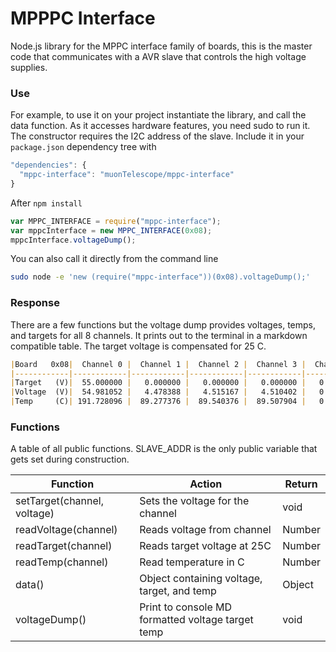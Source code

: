 # MPPPC Interface
Node.js library for the MPPC interface family of boards, this is the master code that communicates with a AVR slave that controls the high voltage supplies. 

### Use
For example, to use it on your project instantiate the library, and call the data function. As it accesses hardware features, you need sudo to run it. The constructor requires the I2C address of the slave. Include it in your `package.json` dependency tree with
```javascript
"dependencies": {
  "mppc-interface": "muonTelescope/mppc-interface"
}
```
After `npm install` 
```javascript
var MPPC_INTERFACE = require("mppc-interface");
var mppcInterface = new MPPC_INTERFACE(0x08);
mppcInterface.voltageDump();
```

You can also call it directly from the command line 

```bash
sudo node -e 'new (require("mppc-interface"))(0x08).voltageDump();'
```

### Response
There are a few functions but the voltage dump provides voltages, temps, and targets for all 8 channels. It prints out to the terminal in a markdown compatible table. The target voltage is compensated for 25 C.
```md
|Board   0x08|  Channel 0 |  Channel 1 |  Channel 2 |  Channel 3 |  Channel 4 |  Channel 5 |  Channel 6 |  Channel 7 |
|------------|------------|------------|------------|------------|------------|------------|------------|------------|
|Target   (V)|  55.000000 |   0.000000 |   0.000000 |   0.000000 |   0.000000 |   0.000000 |   0.000000 |   0.000000 |
|Voltage  (V)|  54.981052 |   4.478388 |   4.515167 |   4.510402 |   0.000000 |   0.000000 |   0.000000 |   0.000000 |
|Temp     (C)| 191.728096 |  89.277376 |  89.540376 |  89.507904 |   0.000000 |   0.000000 |   0.000000 |   0.000000 |
```

### Functions
A table of all public functions. SLAVE_ADDR is the only public variable that gets set during construction.

| Function                      | Action                                               | Return |
|-------------------------------|------------------------------------------------------|--------|
| setTarget(channel, voltage)   | Sets the voltage for the channel                     | void   |
| readVoltage(channel)          | Reads voltage from channel                           | Number |
| readTarget(channel)           | Reads target voltage at 25C                          | Number |
| readTemp(channel)             | Read temperature in C                                 | Number |
| data()                        | Object containing voltage, target, and temp          | Object |
| voltageDump()                 | Print to console MD formatted voltage target temp    | void   |

